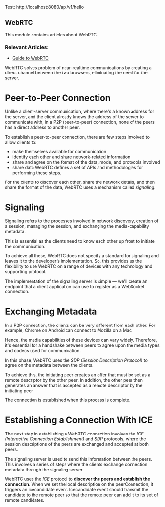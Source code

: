 Test: http://localhost:8080/api/v1/hello

## WebRTC

This module contains articles about WebRTC

### Relevant Articles:

- [Guide to WebRTC](https://www.baeldung.com/webrtc)

WebRTC solves problem of near-realtime communications by creating a direct channel between the two browsers, eliminating the need for the server.

# Peer-to-Peer Connection
Unlike a client-server communication, where there's a known address for the server, and the client already knows the address of the server to communicate with, in a P2P (peer-to-peer) connection, none of the peers has a direct address to another peer.

To establish a peer-to-peer connection, there are few steps involved to allow clients to:

* make themselves available for communication
* identify each other and share network-related information
* share and agree on the format of the data, mode, and protocols involved
* share data
WebRTC defines a set of APIs and methodologies for performing these steps.

For the clients to discover each other, share the network details, and then share the format of the data, WebRTC uses a mechanism called *signaling*.

# Signaling
Signaling refers to the processes involved in network discovery, creation of a session, managing the session, and exchanging the media-capability metadata.

This is essential as the clients need to know each other up front to initiate the communication.

To achieve all these, WebRTC does not specify a standard for signaling and leaves it to the developer’s implementation. So, this provides us the flexibility to use WebRTC on a range of devices with any technology and supporting protocol.


The implementation of the signaling server is simple — we'll create an endpoint that a client application can use to register as a WebSocket connection.

# Exchanging Metadata
In a P2P connection, the clients can be very different from each other. For example, Chrome on Android can connect to Mozilla on a Mac.

Hence, the media capabilities of these devices can vary widely. Therefore, it's essential for a handshake between peers to agree upon the media types and codecs used for communication.

In this phase, WebRTC uses the *SDP (Session Description Protocol)* to agree on the metadata between the clients.

To achieve this, the initiating peer creates an offer that must be set as a remote descriptor by the other peer. In addition, the other peer then generates an answer that is accepted as a remote descriptor by the initiating peer.

The connection is established when this process is complete.

# Establishing a Connection With ICE
The next step in establishing a WebRTC connection involves the *ICE (Interactive Connection Establishment)* and *SDP* protocols, where the session descriptions of the peers are exchanged and accepted at both peers.

The signaling server is used to send this information between the peers. This involves a series of steps where the clients exchange connection metadata through the signaling server.

WebRTC uses the *ICE* protocol to **discover the peers and establish the connection**.
When we set the local description on the peerConnection, it triggers an icecandidate event.
Icecandidate event should transmit the candidate to the remote peer so that the remote peer can add it to its set of remote candidates.
